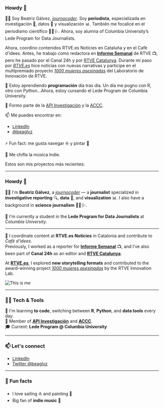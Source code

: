 ### Howdy 👋

:raising_hand_woman: Soy Beatriz Gálvez, [*journocoder*](https://journocoders.com/). Soy **periodista**, especializada en investigación :mag_right:, datos :1234: y visualización :bar_chart:. También me focalicé en el periodismo científico :dna::microscope::stethoscope:. Ahora, soy alumna of Columbia University’s Lede Program for Data Journalists. 

Ahora, coordino contenidos RTVE.es Notícies en Cataluña y en el Cafè d'idees. Antes, he trabajo como redactora en [**Informe Semanal**](https://www.rtve.es/alacarta/videos/informe-semanal/informe-semanal-carrera-vacunas/5666411/) de RTVE :tv:, pero he pasado por el Canal 24h y por [RTVE Catalunya](https://www.rtve.es/television/catalunya/noticies/). Durante mi paso por [*RTVE.es*](www.rtve.es/) hice noticias con nuevas narrativas y participe en el multipremiado proyecto [*1000 mujeres asesinadas*](https://lab.rtve.es/mil-mujeres-asesinadas/) del Laboratorio de Innovación de RTVE. 

[img2]: https://img2.rtve.es/i/?w=800&crop=no&o=no&i=1601550688297.jpg "This is me"

🌱 Estoy aprendiendo **programación** día tras día. Un día me pogno con R, otro con Python...Ahora, estoy cursando el Lede Program de Columbia University. 

👯 Formo parte de la [API Investigación](https://investigacionapi.com/) y la [ACCC](accc.cat). 

📫 Me puedes encontrar en: 

* [LinkedIn](https://www.linkedin.com/beatrizgalvezgarces/)
* [@beaglvz](https://twitter.com/beaglvz?lang=es)

⚡ Fun fact: me gusta navegar :sailboat: y pintar :art:

:musical_note: Me chifla la música Indie. 
 
 Estos son mis proyectos más recientes: 

<!--
**journadata/journadata** is a ✨ _special_ ✨ repository because its `README.md` (this file) appears on your GitHub profile.

-->

-----------------------------------------------------------

### Howdy 👋

🙋‍♀️ I'm **Beatriz Gálvez**, a [*journocoder*](https://journocoders.com/) — a **journalist** specialized in **investigative reporting** 🔍, **data** 🔢, and **visualization** 📊. I also have a background in **science journalism** 🧬🔬🩺.  

🧠 I'm currently a student in the **Lede Program for Data Journalists** at *Columbia University*.

---

📰 I coordinate content at **RTVE.es Notícies** in Catalonia and contribute to *Cafè d'idees*.  
Previously, I worked as a reporter for [**Informe Semanal**](https://www.rtve.es/alacarta/videos/informe-semanal/informe-semanal-carrera-vacunas/5666411/) 📺, and I’ve also been part of **Canal 24h** as an editor and [**RTVE Catalunya**](https://www.rtve.es/television/catalunya/noticies/).  

At [**RTVE.es**](https://www.rtve.es/), I explored **new storytelling formats** and contributed to the award-winning project [*1000 mujeres asesinadas*](https://lab.rtve.es/mil-mujeres-asesinadas/) by the RTVE Innovation Lab.  

![This is me](https://img2.rtve.es/i/?w=800&crop=no&o=no&i=1601550688297.jpg)

---

### 👩‍💻 Tech & Tools

🌱 I'm learning **to code**, switching between **R**, **Python**, and **data tools** every day.  
👯 Member of [**API Investigación**](https://investigacionapi.com/) and [**ACCC**](https://www.accc.cat/).  
🎓 Current: **Lede Program @ Columbia University**

---

### 📫 Let's connect

- [LinkedIn](https://www.linkedin.com/beatrizgalvezgarces/)
- [Twitter @beaglvz](https://twitter.com/beaglvz?lang=es)

---

### 🎨 Fun facts

- I love sailing ⛵ and painting 🎨  
- Big fan of **indie music** 🎵
